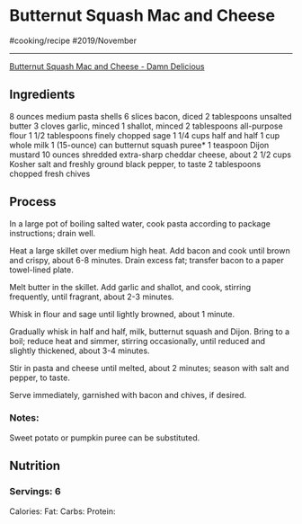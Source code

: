 # Butternut Squash Mac and Cheese
#cooking/recipe #2019/November
- - - -
[Butternut Squash Mac and Cheese - Damn Delicious](https://damndelicious.net/2018/10/17/butternut-squash-mac-and-cheese/)

## Ingredients
8 ounces medium pasta shells
6 slices bacon, diced
2 tablespoons unsalted butter
3 cloves garlic, minced
1 shallot, minced
2 tablespoons all-purpose flour
1 1/2 tablespoons finely chopped sage
1 1/4 cups half and half
1 cup whole milk
1 (15-ounce) can butternut squash puree*
1 teaspoon Dijon mustard
10 ounces shredded extra-sharp cheddar cheese, about 2 1/2 cups
Kosher salt and freshly ground black pepper, to taste
2 tablespoons chopped fresh chives

## Process
In a large pot of boiling salted water, cook pasta according to package instructions; drain well.

Heat a large skillet over medium high heat. Add bacon and cook until brown and crispy, about 6-8 minutes. Drain excess fat; transfer bacon to a paper towel-lined plate.

Melt butter in the skillet. Add garlic and shallot, and cook, stirring frequently, until fragrant, about 2-3 minutes.

Whisk in flour and sage until lightly browned, about 1 minute.

Gradually whisk in half and half, milk, butternut squash and Dijon. Bring to a boil; reduce heat and simmer, stirring occasionally, until reduced and slightly thickened, about 3-4 minutes.

Stir in pasta and cheese until melted, about 2 minutes; season with salt and pepper, to taste.

Serve immediately, garnished with bacon and chives, if desired.

### Notes:
Sweet potato or pumpkin puree can be substituted.

## Nutrition
### Servings: 6
Calories: 
Fat: 
Carbs: 
Protein: 